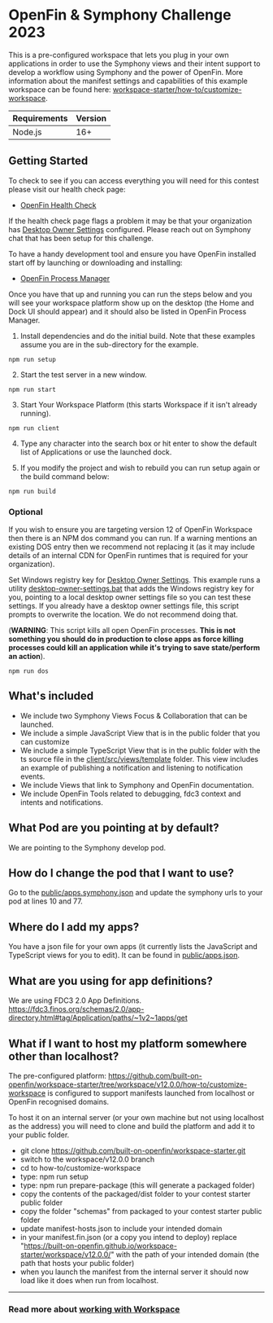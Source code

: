 # OpenFin & Symphony Challenge 2023

This is a pre-configured workspace that lets you plug in your own applications in order to use the Symphony views and their intent support to develop a workflow using Symphony and the power of OpenFin. More information about the manifest settings and capabilities of this example workspace can be found here: [workspace-starter/how-to/customize-workspace](https://github.com/built-on-openfin/workspace-starter/blob/main/how-to/customize-workspace/README.md).

| Requirements                                                                  | Version                                                                                                      |
| ----------------------------------------------------------------------------- | ---------------------------------------------------------------------------------------------------------------- |
| Node.js                                                                       | 16+                                                                                                              |

## Getting Started

To check to see if you can access everything you will need for this contest please visit our health check page:

- [OpenFin Health Check](https://cdn.openfin.co/health/deployment/index.html)

If the health check page flags a problem it may be that your organization has [Desktop Owner Settings](https://developers.openfin.co/docs/desktop-owner-settings) configured. Please reach out on Symphony chat that has been setup for this challenge.

To have a handy development tool and ensure you have OpenFin installed start off by launching or downloading and installing:

- [OpenFin Process Manager](https://start.openfin.co/pm)

Once you have that up and running you can run the steps below and you will see your workspace platform show up on the desktop (the Home and Dock UI should appear) and it should also be listed in OpenFin Process Manager.

1. Install dependencies and do the initial build. Note that these examples assume you are in the sub-directory for the example.

```shell
npm run setup
```

2. Start the test server in a new window.

```shell
npm run start
```

3. Start Your Workspace Platform (this starts Workspace if it isn't already running).

```shell
npm run client
```

4. Type any character into the search box or hit enter to show the default list of Applications or use the launched dock.

5. If you modify the project and wish to rebuild you can run setup again or the build command below:

```shell
npm run build
```

### Optional

If you wish to ensure you are targeting version 12 of OpenFin Workspace then there is an NPM dos command you can run. If a warning mentions an existing DOS entry then we recommend not replacing it (as it may include details of an internal CDN for OpenFin runtimes that is required for your organization).

Set Windows registry key for [Desktop Owner Settings](https://developers.openfin.co/docs/desktop-owner-settings).
This example runs a utility [desktop-owner-settings.bat](./desktop-owner-settings.bat) that adds the Windows registry key for you, pointing to a local desktop owner settings file so you can test these settings. If you already have a desktop owner settings file, this script prompts to overwrite the location. We do not recommend doing that.

(**WARNING**: This script kills all open OpenFin processes. **This is not something you should do in production to close apps as force killing processes could kill an application while it's trying to save state/perform an action**).

```shell
npm run dos
```

## What's included

- We include two Symphony Views Focus & Collaboration that can be launched.
- We include a simple JavaScript View that is in the public folder that you can customize
- We include a simple TypeScript View that is in the public folder with the ts source file in the [client/src/views/template](./client/src/views/template/index.ts) folder. This view includes an example of publishing a notification and listening to notification events.
- We include Views that link to Symphony and OpenFin documentation.
- We include OpenFin Tools related to debugging, fdc3 context and intents and notifications.

## What Pod are you pointing at by default?

We are pointing to the Symphony develop pod.

## How do I change the pod that I want to use?

Go to the [public/apps.symphony.json](./public/apps.symphony.json) and update the symphony urls to your pod at lines 10 and 77.

## Where do I add my apps?

You have a json file for your own apps (it currently lists the JavaScript and TypeScript views for you to edit). It can be found in [public/apps.json](./public/apps.json).

## What are you using for app definitions?

We are using FDC3 2.0 App Definitions. <https://fdc3.finos.org/schemas/2.0/app-directory.html#tag/Application/paths/~1v2~1apps/get>

## What if I want to host my platform somewhere other than localhost?

The pre-configured platform: <https://github.com/built-on-openfin/workspace-starter/tree/workspace/v12.0.0/how-to/customize-workspace> is configured to support manifests launched from localhost or OpenFin recognised domains.

To host it on an internal server (or your own machine but not using localhost as the address) you will need to clone and build the platform and add it to your public folder.

- git clone https://github.com/built-on-openfin/workspace-starter.git
- switch to the workspace/v12.0.0 branch
- cd to how-to/customize-workspace
- type: npm run setup
- type: npm run prepare-package (this will generate a packaged folder)
- copy the contents of the packaged/dist folder to your contest starter public folder
- copy the folder "schemas" from packaged to your contest starter public folder
- update manifest-hosts.json to include your intended domain
- in your manifest.fin.json (or a copy you intend to deploy) replace "https://built-on-openfin.github.io/workspace-starter/workspace/v12.0.0/" with the path of your intended domain (the path that hosts your public folder) 
- when you launch the manifest from the internal server it should now load like it does when run from localhost.
---

### Read more about [working with Workspace](https://developers.openfin.co/of-docs/docs/overview-of-workspace)

